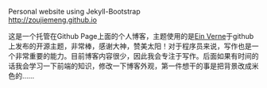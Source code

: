 Personal website using Jekyll-Bootstrap  
http://zoujiemeng.github.io

这是一个托管在Github Page上面的个人博客，主题使用的是[Ein Verne](https://github.com/einverne)于github上发布的开源主题，非常棒，感谢大神，赞美太阳！对于程序员来说，写作也是一个非常重要的能力。目前博客内容很少，因此我会专注于写作。后面如果有时间的话我会学习一下前端的知识，修改一下博客外观，第一件想干的事是把背景改成米色的……

